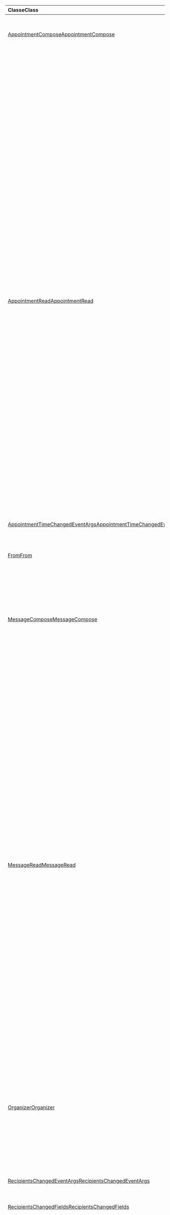 | <span data-ttu-id="45a81-101">Classe</span><span class="sxs-lookup"><span data-stu-id="45a81-101">Class</span></span> | <span data-ttu-id="45a81-102">Champs</span><span class="sxs-lookup"><span data-stu-id="45a81-102">Fields</span></span> | <span data-ttu-id="45a81-103">Description</span><span class="sxs-lookup"><span data-stu-id="45a81-103">Description</span></span> |
|:---|:---|:---|
|[<span data-ttu-id="45a81-104">AppointmentCompose</span><span class="sxs-lookup"><span data-stu-id="45a81-104">AppointmentCompose</span></span>](/javascript/api/outlook/outlook.appointmentcompose)|[<span data-ttu-id="45a81-105">addHandlerAsync(eventType: Office.EventType \| string, handler: any, callback?: (asyncResult: Office.AsyncResult <void> ) => void)</span><span class="sxs-lookup"><span data-stu-id="45a81-105">addHandlerAsync(eventType: Office.EventType \| string, handler: any, callback?: (asyncResult: Office.AsyncResult<void>) => void)</span></span>](/javascript/api/outlook/outlook.appointmentcompose#addhandlerasync-eventtype--handler--callback--asyncresult-)|<span data-ttu-id="45a81-106">ajoute un gestionnaire d’événements pour un événement pris en charge.</span><span class="sxs-lookup"><span data-stu-id="45a81-106">Adds an event handler for a supported event.</span></span>|
||[<span data-ttu-id="45a81-107">addHandlerAsync(eventType: Office.EventType \| string, handler: any, options: Office.AsyncContextOptions, callback?: (asyncResult: Office.AsyncResult <void> ) => void)</span><span class="sxs-lookup"><span data-stu-id="45a81-107">addHandlerAsync(eventType: Office.EventType \| string, handler: any, options: Office.AsyncContextOptions, callback?: (asyncResult: Office.AsyncResult<void>) => void)</span></span>](/javascript/api/outlook/outlook.appointmentcompose#addhandlerasync-eventtype--handler--options--callback--asyncresult-)|<span data-ttu-id="45a81-108">ajoute un gestionnaire d’événements pour un événement pris en charge.</span><span class="sxs-lookup"><span data-stu-id="45a81-108">Adds an event handler for a supported event.</span></span>|
||[<span data-ttu-id="45a81-109">organizer</span><span class="sxs-lookup"><span data-stu-id="45a81-109">organizer</span></span>](/javascript/api/outlook/outlook.appointmentcompose#organizer)|<span data-ttu-id="45a81-110">Obtient l’organisateur de la réunion spécifiée.</span><span class="sxs-lookup"><span data-stu-id="45a81-110">Gets the organizer for the specified meeting.</span></span>|
||[<span data-ttu-id="45a81-111">recurrence</span><span class="sxs-lookup"><span data-stu-id="45a81-111">recurrence</span></span>](/javascript/api/outlook/outlook.appointmentcompose#recurrence)|<span data-ttu-id="45a81-112">Obtient ou définit la récurrence d’un rendez-vous.</span><span class="sxs-lookup"><span data-stu-id="45a81-112">Gets or sets the recurrence pattern of an appointment.</span></span>|
||[<span data-ttu-id="45a81-113">removeHandlerAsync(eventType: Office.EventType \| string, callback?: (asyncResult: Office.AsyncResult <void> ) => void)</span><span class="sxs-lookup"><span data-stu-id="45a81-113">removeHandlerAsync(eventType: Office.EventType \| string, callback?: (asyncResult: Office.AsyncResult<void>) => void)</span></span>](/javascript/api/outlook/outlook.appointmentcompose#removehandlerasync-eventtype--callback--asyncresult-)|<span data-ttu-id="45a81-114">Supprime les gestionnaires d’événements pour un type d’événement pris en charge.</span><span class="sxs-lookup"><span data-stu-id="45a81-114">Removes the event handlers for a supported event type.</span></span>|
||[<span data-ttu-id="45a81-115">removeHandlerAsync(eventType: Office.EventType \| string, options: Office.AsyncContextOptions, callback?: (asyncResult: Office.AsyncResult <void> ) => void)</span><span class="sxs-lookup"><span data-stu-id="45a81-115">removeHandlerAsync(eventType: Office.EventType \| string, options: Office.AsyncContextOptions, callback?: (asyncResult: Office.AsyncResult<void>) => void)</span></span>](/javascript/api/outlook/outlook.appointmentcompose#removehandlerasync-eventtype--options--callback--asyncresult-)|<span data-ttu-id="45a81-116">Supprime les gestionnaires d’événements pour un type d’événement pris en charge.</span><span class="sxs-lookup"><span data-stu-id="45a81-116">Removes the event handlers for a supported event type.</span></span>|
||[<span data-ttu-id="45a81-117">seriesId</span><span class="sxs-lookup"><span data-stu-id="45a81-117">seriesId</span></span>](/javascript/api/outlook/outlook.appointmentcompose#seriesid)|<span data-ttu-id="45a81-118">Obtient l’id de la série à qui appartient une instance.</span><span class="sxs-lookup"><span data-stu-id="45a81-118">Gets the id of the series that an instance belongs to.</span></span>|
|[<span data-ttu-id="45a81-119">AppointmentRead</span><span class="sxs-lookup"><span data-stu-id="45a81-119">AppointmentRead</span></span>](/javascript/api/outlook/outlook.appointmentread)|[<span data-ttu-id="45a81-120">addHandlerAsync(eventType: Office.EventType \| string, handler: any, callback?: (asyncResult: Office.AsyncResult <void> ) => void)</span><span class="sxs-lookup"><span data-stu-id="45a81-120">addHandlerAsync(eventType: Office.EventType \| string, handler: any, callback?: (asyncResult: Office.AsyncResult<void>) => void)</span></span>](/javascript/api/outlook/outlook.appointmentread#addhandlerasync-eventtype--handler--callback--asyncresult-)|<span data-ttu-id="45a81-121">ajoute un gestionnaire d’événements pour un événement pris en charge.</span><span class="sxs-lookup"><span data-stu-id="45a81-121">Adds an event handler for a supported event.</span></span>|
||[<span data-ttu-id="45a81-122">addHandlerAsync(eventType: Office.EventType \| string, handler: any, options: Office.AsyncContextOptions, callback?: (asyncResult: Office.AsyncResult <void> ) => void)</span><span class="sxs-lookup"><span data-stu-id="45a81-122">addHandlerAsync(eventType: Office.EventType \| string, handler: any, options: Office.AsyncContextOptions, callback?: (asyncResult: Office.AsyncResult<void>) => void)</span></span>](/javascript/api/outlook/outlook.appointmentread#addhandlerasync-eventtype--handler--options--callback--asyncresult-)|<span data-ttu-id="45a81-123">ajoute un gestionnaire d’événements pour un événement pris en charge.</span><span class="sxs-lookup"><span data-stu-id="45a81-123">Adds an event handler for a supported event.</span></span>|
||[<span data-ttu-id="45a81-124">recurrence</span><span class="sxs-lookup"><span data-stu-id="45a81-124">recurrence</span></span>](/javascript/api/outlook/outlook.appointmentread#recurrence)|<span data-ttu-id="45a81-125">Obtient la récurrence d’un rendez-vous.</span><span class="sxs-lookup"><span data-stu-id="45a81-125">Gets the recurrence pattern of an appointment.</span></span>|
||[<span data-ttu-id="45a81-126">removeHandlerAsync(eventType: Office.EventType \| string, callback?: (asyncResult: Office.AsyncResult <void> ) => void)</span><span class="sxs-lookup"><span data-stu-id="45a81-126">removeHandlerAsync(eventType: Office.EventType \| string, callback?: (asyncResult: Office.AsyncResult<void>) => void)</span></span>](/javascript/api/outlook/outlook.appointmentread#removehandlerasync-eventtype--callback--asyncresult-)|<span data-ttu-id="45a81-127">Supprime les gestionnaires d’événements pour un type d’événement pris en charge.</span><span class="sxs-lookup"><span data-stu-id="45a81-127">Removes the event handlers for a supported event type.</span></span>|
||[<span data-ttu-id="45a81-128">removeHandlerAsync(eventType: Office.EventType \| string, options: Office.AsyncContextOptions, callback?: (asyncResult: Office.AsyncResult <void> ) => void)</span><span class="sxs-lookup"><span data-stu-id="45a81-128">removeHandlerAsync(eventType: Office.EventType \| string, options: Office.AsyncContextOptions, callback?: (asyncResult: Office.AsyncResult<void>) => void)</span></span>](/javascript/api/outlook/outlook.appointmentread#removehandlerasync-eventtype--options--callback--asyncresult-)|<span data-ttu-id="45a81-129">Supprime les gestionnaires d’événements pour un type d’événement pris en charge.</span><span class="sxs-lookup"><span data-stu-id="45a81-129">Removes the event handlers for a supported event type.</span></span>|
||[<span data-ttu-id="45a81-130">seriesId</span><span class="sxs-lookup"><span data-stu-id="45a81-130">seriesId</span></span>](/javascript/api/outlook/outlook.appointmentread#seriesid)|<span data-ttu-id="45a81-131">Obtient l’ID de la série à qui appartient une instance.</span><span class="sxs-lookup"><span data-stu-id="45a81-131">Gets the ID of the series that an instance belongs to.</span></span>|
|[<span data-ttu-id="45a81-132">AppointmentTimeChangedEventArgs</span><span class="sxs-lookup"><span data-stu-id="45a81-132">AppointmentTimeChangedEventArgs</span></span>](/javascript/api/outlook/outlook.appointmenttimechangedeventargs)|[<span data-ttu-id="45a81-133">end</span><span class="sxs-lookup"><span data-stu-id="45a81-133">end</span></span>](/javascript/api/outlook/outlook.appointmenttimechangedeventargs#end)||
||[<span data-ttu-id="45a81-134">start</span><span class="sxs-lookup"><span data-stu-id="45a81-134">start</span></span>](/javascript/api/outlook/outlook.appointmenttimechangedeventargs#start)||
||[<span data-ttu-id="45a81-135">type</span><span class="sxs-lookup"><span data-stu-id="45a81-135">type</span></span>](/javascript/api/outlook/outlook.appointmenttimechangedeventargs#type)||
|[<span data-ttu-id="45a81-136">From</span><span class="sxs-lookup"><span data-stu-id="45a81-136">From</span></span>](/javascript/api/outlook/outlook.from)|[<span data-ttu-id="45a81-137">getAsync(callback?: (asyncResult: Office.AsyncResult <EmailAddressDetails> ) => void)</span><span class="sxs-lookup"><span data-stu-id="45a81-137">getAsync(callback?: (asyncResult: Office.AsyncResult<EmailAddressDetails>) => void)</span></span>](/javascript/api/outlook/outlook.from#getasync-callback--asyncresult-)|<span data-ttu-id="45a81-138">Obtient la valeur d’un message.</span><span class="sxs-lookup"><span data-stu-id="45a81-138">Gets the from value of a message.</span></span>|
||[<span data-ttu-id="45a81-139">getAsync(options: Office.AsyncContextOptions, callback?: (asyncResult: Office.AsyncResult <EmailAddressDetails> ) => void)</span><span class="sxs-lookup"><span data-stu-id="45a81-139">getAsync(options: Office.AsyncContextOptions, callback?: (asyncResult: Office.AsyncResult<EmailAddressDetails>) => void)</span></span>](/javascript/api/outlook/outlook.from#getasync-options--callback--asyncresult-)|<span data-ttu-id="45a81-140">Obtient la valeur d’un message.</span><span class="sxs-lookup"><span data-stu-id="45a81-140">Gets the from value of a message.</span></span>|
|[<span data-ttu-id="45a81-141">MessageCompose</span><span class="sxs-lookup"><span data-stu-id="45a81-141">MessageCompose</span></span>](/javascript/api/outlook/outlook.messagecompose)|[<span data-ttu-id="45a81-142">addHandlerAsync(eventType: Office.EventType \| string, handler: any, callback?: (asyncResult: Office.AsyncResult <void> ) => void)</span><span class="sxs-lookup"><span data-stu-id="45a81-142">addHandlerAsync(eventType: Office.EventType \| string, handler: any, callback?: (asyncResult: Office.AsyncResult<void>) => void)</span></span>](/javascript/api/outlook/outlook.messagecompose#addhandlerasync-eventtype--handler--callback--asyncresult-)|<span data-ttu-id="45a81-143">ajoute un gestionnaire d’événements pour un événement pris en charge.</span><span class="sxs-lookup"><span data-stu-id="45a81-143">Adds an event handler for a supported event.</span></span>|
||[<span data-ttu-id="45a81-144">addHandlerAsync(eventType: Office.EventType \| string, handler: any, options: Office.AsyncContextOptions, callback?: (asyncResult: Office.AsyncResult <void> ) => void)</span><span class="sxs-lookup"><span data-stu-id="45a81-144">addHandlerAsync(eventType: Office.EventType \| string, handler: any, options: Office.AsyncContextOptions, callback?: (asyncResult: Office.AsyncResult<void>) => void)</span></span>](/javascript/api/outlook/outlook.messagecompose#addhandlerasync-eventtype--handler--options--callback--asyncresult-)|<span data-ttu-id="45a81-145">ajoute un gestionnaire d’événements pour un événement pris en charge.</span><span class="sxs-lookup"><span data-stu-id="45a81-145">Adds an event handler for a supported event.</span></span>|
||[<span data-ttu-id="45a81-146">from</span><span class="sxs-lookup"><span data-stu-id="45a81-146">from</span></span>](/javascript/api/outlook/outlook.messagecompose#from)|<span data-ttu-id="45a81-147">Obtient l’adresse de messagerie de l’expéditeur d’un message.</span><span class="sxs-lookup"><span data-stu-id="45a81-147">Gets the email address of the sender of a message.</span></span>|
||[<span data-ttu-id="45a81-148">removeHandlerAsync(eventType: Office.EventType \| string, callback?: (asyncResult: Office.AsyncResult <void> ) => void)</span><span class="sxs-lookup"><span data-stu-id="45a81-148">removeHandlerAsync(eventType: Office.EventType \| string, callback?: (asyncResult: Office.AsyncResult<void>) => void)</span></span>](/javascript/api/outlook/outlook.messagecompose#removehandlerasync-eventtype--callback--asyncresult-)|<span data-ttu-id="45a81-149">Supprime les gestionnaires d’événements pour un type d’événement pris en charge.</span><span class="sxs-lookup"><span data-stu-id="45a81-149">Removes the event handlers for a supported event type.</span></span>|
||[<span data-ttu-id="45a81-150">removeHandlerAsync(eventType: Office.EventType \| string, options: Office.AsyncContextOptions, callback?: (asyncResult: Office.AsyncResult <void> ) => void)</span><span class="sxs-lookup"><span data-stu-id="45a81-150">removeHandlerAsync(eventType: Office.EventType \| string, options: Office.AsyncContextOptions, callback?: (asyncResult: Office.AsyncResult<void>) => void)</span></span>](/javascript/api/outlook/outlook.messagecompose#removehandlerasync-eventtype--options--callback--asyncresult-)|<span data-ttu-id="45a81-151">Supprime les gestionnaires d’événements pour un type d’événement pris en charge.</span><span class="sxs-lookup"><span data-stu-id="45a81-151">Removes the event handlers for a supported event type.</span></span>|
||[<span data-ttu-id="45a81-152">seriesId</span><span class="sxs-lookup"><span data-stu-id="45a81-152">seriesId</span></span>](/javascript/api/outlook/outlook.messagecompose#seriesid)|<span data-ttu-id="45a81-153">Obtient l’ID de la série à qui appartient une instance.</span><span class="sxs-lookup"><span data-stu-id="45a81-153">Gets the ID of the series that an instance belongs to.</span></span>|
|[<span data-ttu-id="45a81-154">MessageRead</span><span class="sxs-lookup"><span data-stu-id="45a81-154">MessageRead</span></span>](/javascript/api/outlook/outlook.messageread)|[<span data-ttu-id="45a81-155">addHandlerAsync(eventType: Office.EventType \| string, handler: any, callback?: (asyncResult: Office.AsyncResult <void> ) => void)</span><span class="sxs-lookup"><span data-stu-id="45a81-155">addHandlerAsync(eventType: Office.EventType \| string, handler: any, callback?: (asyncResult: Office.AsyncResult<void>) => void)</span></span>](/javascript/api/outlook/outlook.messageread#addhandlerasync-eventtype--handler--callback--asyncresult-)|<span data-ttu-id="45a81-156">ajoute un gestionnaire d’événements pour un événement pris en charge.</span><span class="sxs-lookup"><span data-stu-id="45a81-156">Adds an event handler for a supported event.</span></span>|
||[<span data-ttu-id="45a81-157">addHandlerAsync(eventType: Office.EventType \| string, handler: any, options: Office.AsyncContextOptions, callback?: (asyncResult: Office.AsyncResult <void> ) => void)</span><span class="sxs-lookup"><span data-stu-id="45a81-157">addHandlerAsync(eventType: Office.EventType \| string, handler: any, options: Office.AsyncContextOptions, callback?: (asyncResult: Office.AsyncResult<void>) => void)</span></span>](/javascript/api/outlook/outlook.messageread#addhandlerasync-eventtype--handler--options--callback--asyncresult-)|<span data-ttu-id="45a81-158">ajoute un gestionnaire d’événements pour un événement pris en charge.</span><span class="sxs-lookup"><span data-stu-id="45a81-158">Adds an event handler for a supported event.</span></span>|
||[<span data-ttu-id="45a81-159">recurrence</span><span class="sxs-lookup"><span data-stu-id="45a81-159">recurrence</span></span>](/javascript/api/outlook/outlook.messageread#recurrence)|<span data-ttu-id="45a81-160">Obtient la récurrence d’un rendez-vous.</span><span class="sxs-lookup"><span data-stu-id="45a81-160">Gets the recurrence pattern of an appointment.</span></span>|
||[<span data-ttu-id="45a81-161">removeHandlerAsync(eventType: Office.EventType \| string, callback?: (asyncResult: Office.AsyncResult <void> ) => void)</span><span class="sxs-lookup"><span data-stu-id="45a81-161">removeHandlerAsync(eventType: Office.EventType \| string, callback?: (asyncResult: Office.AsyncResult<void>) => void)</span></span>](/javascript/api/outlook/outlook.messageread#removehandlerasync-eventtype--callback--asyncresult-)|<span data-ttu-id="45a81-162">Supprime les gestionnaires d’événements pour un type d’événement pris en charge.</span><span class="sxs-lookup"><span data-stu-id="45a81-162">Removes the event handlers for a supported event type.</span></span>|
||[<span data-ttu-id="45a81-163">removeHandlerAsync(eventType: Office.EventType \| string, options: Office.AsyncContextOptions, callback?: (asyncResult: Office.AsyncResult <void> ) => void)</span><span class="sxs-lookup"><span data-stu-id="45a81-163">removeHandlerAsync(eventType: Office.EventType \| string, options: Office.AsyncContextOptions, callback?: (asyncResult: Office.AsyncResult<void>) => void)</span></span>](/javascript/api/outlook/outlook.messageread#removehandlerasync-eventtype--options--callback--asyncresult-)|<span data-ttu-id="45a81-164">Supprime les gestionnaires d’événements pour un type d’événement pris en charge.</span><span class="sxs-lookup"><span data-stu-id="45a81-164">Removes the event handlers for a supported event type.</span></span>|
||[<span data-ttu-id="45a81-165">seriesId</span><span class="sxs-lookup"><span data-stu-id="45a81-165">seriesId</span></span>](/javascript/api/outlook/outlook.messageread#seriesid)|<span data-ttu-id="45a81-166">Obtient l’id de la série à qui appartient une instance.</span><span class="sxs-lookup"><span data-stu-id="45a81-166">Gets the id of the series that an instance belongs to.</span></span>|
|[<span data-ttu-id="45a81-167">Organizer</span><span class="sxs-lookup"><span data-stu-id="45a81-167">Organizer</span></span>](/javascript/api/outlook/outlook.organizer)|[<span data-ttu-id="45a81-168">getAsync(callback?: (asyncResult: Office.AsyncResult <EmailAddressDetails> ) => void)</span><span class="sxs-lookup"><span data-stu-id="45a81-168">getAsync(callback?: (asyncResult: Office.AsyncResult<EmailAddressDetails>) => void)</span></span>](/javascript/api/outlook/outlook.organizer#getasync-callback--asyncresult-)|<span data-ttu-id="45a81-169">Obtient la valeur d’organisateur d’un rendez-vous en tant que {@link Office.EmailAddressDetails</span><span class="sxs-lookup"><span data-stu-id="45a81-169">Gets the organizer value of an appointment as an {@link Office.EmailAddressDetails</span></span> | <span data-ttu-id="45a81-170">Objet EmailAddressDetails}</span><span class="sxs-lookup"><span data-stu-id="45a81-170">EmailAddressDetails} object</span></span>|
||[<span data-ttu-id="45a81-171">getAsync(options: Office.AsyncContextOptions, callback?: (asyncResult: Office.AsyncResult <EmailAddressDetails> ) => void)</span><span class="sxs-lookup"><span data-stu-id="45a81-171">getAsync(options: Office.AsyncContextOptions, callback?: (asyncResult: Office.AsyncResult<EmailAddressDetails>) => void)</span></span>](/javascript/api/outlook/outlook.organizer#getasync-options--callback--asyncresult-)|<span data-ttu-id="45a81-172">Obtient la valeur d’organisateur d’un rendez-vous en tant que {@link Office.EmailAddressDetails</span><span class="sxs-lookup"><span data-stu-id="45a81-172">Gets the organizer value of an appointment as an {@link Office.EmailAddressDetails</span></span> | <span data-ttu-id="45a81-173">Objet EmailAddressDetails}</span><span class="sxs-lookup"><span data-stu-id="45a81-173">EmailAddressDetails} object</span></span>|
|[<span data-ttu-id="45a81-174">RecipientsChangedEventArgs</span><span class="sxs-lookup"><span data-stu-id="45a81-174">RecipientsChangedEventArgs</span></span>](/javascript/api/outlook/outlook.recipientschangedeventargs)|[<span data-ttu-id="45a81-175">changedRecipientFields</span><span class="sxs-lookup"><span data-stu-id="45a81-175">changedRecipientFields</span></span>](/javascript/api/outlook/outlook.recipientschangedeventargs#changedrecipientfields)||
||[<span data-ttu-id="45a81-176">type</span><span class="sxs-lookup"><span data-stu-id="45a81-176">type</span></span>](/javascript/api/outlook/outlook.recipientschangedeventargs#type)||
|[<span data-ttu-id="45a81-177">RecipientsChangedFields</span><span class="sxs-lookup"><span data-stu-id="45a81-177">RecipientsChangedFields</span></span>](/javascript/api/outlook/outlook.recipientschangedfields)|[<span data-ttu-id="45a81-178">bcc</span><span class="sxs-lookup"><span data-stu-id="45a81-178">bcc</span></span>](/javascript/api/outlook/outlook.recipientschangedfields#bcc)|<span data-ttu-id="45a81-179">Obtient si les destinataires du **champ BcC** ont été modifiés.</span><span class="sxs-lookup"><span data-stu-id="45a81-179">Gets if recipients in the **bcc** field were changed.</span></span>|
||[<span data-ttu-id="45a81-180">cc</span><span class="sxs-lookup"><span data-stu-id="45a81-180">cc</span></span>](/javascript/api/outlook/outlook.recipientschangedfields#cc)|<span data-ttu-id="45a81-181">Obtient si les destinataires dans le **champ Cc** ont été modifiés.</span><span class="sxs-lookup"><span data-stu-id="45a81-181">Gets if recipients in the **cc** field were changed.</span></span>|
||[<span data-ttu-id="45a81-182">optionalAttendees</span><span class="sxs-lookup"><span data-stu-id="45a81-182">optionalAttendees</span></span>](/javascript/api/outlook/outlook.recipientschangedfields#optionalattendees)|<span data-ttu-id="45a81-183">Obtient si les participants facultatifs ont été modifiés.</span><span class="sxs-lookup"><span data-stu-id="45a81-183">Gets if optional attendees were changed.</span></span>|
||[<span data-ttu-id="45a81-184">requiredAttendees</span><span class="sxs-lookup"><span data-stu-id="45a81-184">requiredAttendees</span></span>](/javascript/api/outlook/outlook.recipientschangedfields#requiredattendees)|<span data-ttu-id="45a81-185">Obtient si les participants requis ont été modifiés.</span><span class="sxs-lookup"><span data-stu-id="45a81-185">Gets if required attendees were changed.</span></span>|
||[<span data-ttu-id="45a81-186">resources</span><span class="sxs-lookup"><span data-stu-id="45a81-186">resources</span></span>](/javascript/api/outlook/outlook.recipientschangedfields#resources)|<span data-ttu-id="45a81-187">Obtient si les ressources ont été modifiées.</span><span class="sxs-lookup"><span data-stu-id="45a81-187">Gets if resources were changed.</span></span>|
||[<span data-ttu-id="45a81-188">to</span><span class="sxs-lookup"><span data-stu-id="45a81-188">to</span></span>](/javascript/api/outlook/outlook.recipientschangedfields#to)|<span data-ttu-id="45a81-189">Obtient si les destinataires du champ **à** ont été modifiés.</span><span class="sxs-lookup"><span data-stu-id="45a81-189">Gets if recipients in the **to** field were changed.</span></span>|
|[<span data-ttu-id="45a81-190">Périodicité</span><span class="sxs-lookup"><span data-stu-id="45a81-190">Recurrence</span></span>](/javascript/api/outlook/outlook.recurrence)|[<span data-ttu-id="45a81-191">getAsync(callback?: (asyncResult: Office.AsyncResult <Recurrence> ) => void)</span><span class="sxs-lookup"><span data-stu-id="45a81-191">getAsync(callback?: (asyncResult: Office.AsyncResult<Recurrence>) => void)</span></span>](/javascript/api/outlook/outlook.recurrence#getasync-callback--asyncresult-)|<span data-ttu-id="45a81-192">Renvoie l’objet de récurrence actuel d’une série de rendez-vous.</span><span class="sxs-lookup"><span data-stu-id="45a81-192">Returns the current recurrence object of an appointment series.</span></span>|
||[<span data-ttu-id="45a81-193">getAsync(options: Office.AsyncContextOptions, callback?: (asyncResult: Office.AsyncResult <Recurrence> ) => void)</span><span class="sxs-lookup"><span data-stu-id="45a81-193">getAsync(options: Office.AsyncContextOptions, callback?: (asyncResult: Office.AsyncResult<Recurrence>) => void)</span></span>](/javascript/api/outlook/outlook.recurrence#getasync-options--callback--asyncresult-)|<span data-ttu-id="45a81-194">Renvoie l’objet de récurrence actuel d’une série de rendez-vous.</span><span class="sxs-lookup"><span data-stu-id="45a81-194">Returns the current recurrence object of an appointment series.</span></span>|
||[<span data-ttu-id="45a81-195">recurrenceProperties</span><span class="sxs-lookup"><span data-stu-id="45a81-195">recurrenceProperties</span></span>](/javascript/api/outlook/outlook.recurrence#recurrenceproperties)|<span data-ttu-id="45a81-196">Obtient ou définit les propriétés de la série de rendez-vous périodiques.</span><span class="sxs-lookup"><span data-stu-id="45a81-196">Gets or sets the properties of the recurring appointment series.</span></span>|
||[<span data-ttu-id="45a81-197">recurrenceTimeZone</span><span class="sxs-lookup"><span data-stu-id="45a81-197">recurrenceTimeZone</span></span>](/javascript/api/outlook/outlook.recurrence#recurrencetimezone)|<span data-ttu-id="45a81-198">Obtient ou définit les propriétés de la série de rendez-vous périodiques.</span><span class="sxs-lookup"><span data-stu-id="45a81-198">Gets or sets the properties of the recurring appointment series.</span></span>|
||[<span data-ttu-id="45a81-199">recurrenceType</span><span class="sxs-lookup"><span data-stu-id="45a81-199">recurrenceType</span></span>](/javascript/api/outlook/outlook.recurrence#recurrencetype)|<span data-ttu-id="45a81-200">Obtient ou définit le type de la série de rendez-vous périodiques.</span><span class="sxs-lookup"><span data-stu-id="45a81-200">Gets or sets the type of the recurring appointment series.</span></span>|
||[<span data-ttu-id="45a81-201">seriesTime</span><span class="sxs-lookup"><span data-stu-id="45a81-201">seriesTime</span></span>](/javascript/api/outlook/outlook.recurrence#seriestime)|<span data-ttu-id="45a81-202">The {@link Office.SeriesTime</span><span class="sxs-lookup"><span data-stu-id="45a81-202">The {@link Office.SeriesTime</span></span> | <span data-ttu-id="45a81-203">Objet SeriesTime} vous permet de gérer les dates de début et de fin de la série de rendez-vous périodiques et</span><span class="sxs-lookup"><span data-stu-id="45a81-203">SeriesTime} object enables you to manage the start and end dates of the recurring appointment series and</span></span>|
||[<span data-ttu-id="45a81-204">setAsync(recurrencePattern: Recurrence, callback?: (asyncResult: Office.AsyncResult <void> ) => void)</span><span class="sxs-lookup"><span data-stu-id="45a81-204">setAsync(recurrencePattern: Recurrence, callback?: (asyncResult: Office.AsyncResult<void>) => void)</span></span>](/javascript/api/outlook/outlook.recurrence#setasync-recurrencepattern--callback--asyncresult-)|<span data-ttu-id="45a81-205">Définit la modèle de récurrence d’une série de rendez-vous.</span><span class="sxs-lookup"><span data-stu-id="45a81-205">Sets the recurrence pattern of an appointment series.</span></span>|
||[<span data-ttu-id="45a81-206">setAsync(recurrencePattern: Recurrence, options: Office.AsyncContextOptions, callback?: (asyncResult: Office.AsyncResult <void> ) => void)</span><span class="sxs-lookup"><span data-stu-id="45a81-206">setAsync(recurrencePattern: Recurrence, options: Office.AsyncContextOptions, callback?: (asyncResult: Office.AsyncResult<void>) => void)</span></span>](/javascript/api/outlook/outlook.recurrence#setasync-recurrencepattern--options--callback--asyncresult-)|<span data-ttu-id="45a81-207">Définit la modèle de récurrence d’une série de rendez-vous.</span><span class="sxs-lookup"><span data-stu-id="45a81-207">Sets the recurrence pattern of an appointment series.</span></span>|
|[<span data-ttu-id="45a81-208">RecurrenceChangedEventArgs</span><span class="sxs-lookup"><span data-stu-id="45a81-208">RecurrenceChangedEventArgs</span></span>](/javascript/api/outlook/outlook.recurrencechangedeventargs)|[<span data-ttu-id="45a81-209">recurrence</span><span class="sxs-lookup"><span data-stu-id="45a81-209">recurrence</span></span>](/javascript/api/outlook/outlook.recurrencechangedeventargs#recurrence)||
||[<span data-ttu-id="45a81-210">type</span><span class="sxs-lookup"><span data-stu-id="45a81-210">type</span></span>](/javascript/api/outlook/outlook.recurrencechangedeventargs#type)||
|[<span data-ttu-id="45a81-211">RecurrenceProperties</span><span class="sxs-lookup"><span data-stu-id="45a81-211">RecurrenceProperties</span></span>](/javascript/api/outlook/outlook.recurrenceproperties)|[<span data-ttu-id="45a81-212">dayOfMonth</span><span class="sxs-lookup"><span data-stu-id="45a81-212">dayOfMonth</span></span>](/javascript/api/outlook/outlook.recurrenceproperties#dayofmonth)|<span data-ttu-id="45a81-213">Représente le jour du mois.</span><span class="sxs-lookup"><span data-stu-id="45a81-213">Represents the day of the month.</span></span>|
||[<span data-ttu-id="45a81-214">dayOfWeek</span><span class="sxs-lookup"><span data-stu-id="45a81-214">dayOfWeek</span></span>](/javascript/api/outlook/outlook.recurrenceproperties#dayofweek)|<span data-ttu-id="45a81-215">Représente le jour de la semaine ou le type de jour, par exemple, jour du week-end ou jour de la semaine.</span><span class="sxs-lookup"><span data-stu-id="45a81-215">Represents the day of the week or type of day, for example, weekend day vs weekday.</span></span>|
||[<span data-ttu-id="45a81-216">days</span><span class="sxs-lookup"><span data-stu-id="45a81-216">days</span></span>](/javascript/api/outlook/outlook.recurrenceproperties#days)|<span data-ttu-id="45a81-217">Représente l’ensemble des jours de cette récurrence.</span><span class="sxs-lookup"><span data-stu-id="45a81-217">Represents the set of days for this recurrence.</span></span>|
||[<span data-ttu-id="45a81-218">firstDayOfWeek</span><span class="sxs-lookup"><span data-stu-id="45a81-218">firstDayOfWeek</span></span>](/javascript/api/outlook/outlook.recurrenceproperties#firstdayofweek)|<span data-ttu-id="45a81-219">Représente le premier jour de la semaine choisi, sinon la valeur par défaut est la valeur dans les paramètres de l’utilisateur actuel.</span><span class="sxs-lookup"><span data-stu-id="45a81-219">Represents your chosen first day of the week otherwise the default is the value in the current user's settings.</span></span>|
||[<span data-ttu-id="45a81-220">interval</span><span class="sxs-lookup"><span data-stu-id="45a81-220">interval</span></span>](/javascript/api/outlook/outlook.recurrenceproperties#interval)|<span data-ttu-id="45a81-221">Représente la période entre les instances de la même série périodique.</span><span class="sxs-lookup"><span data-stu-id="45a81-221">Represents the period between instances of the same recurring series.</span></span>|
||[<span data-ttu-id="45a81-222">Mois</span><span class="sxs-lookup"><span data-stu-id="45a81-222">month</span></span>](/javascript/api/outlook/outlook.recurrenceproperties#month)|<span data-ttu-id="45a81-223">Représente le mois.</span><span class="sxs-lookup"><span data-stu-id="45a81-223">Represents the month.</span></span>|
||[<span data-ttu-id="45a81-224">weekNumber</span><span class="sxs-lookup"><span data-stu-id="45a81-224">weekNumber</span></span>](/javascript/api/outlook/outlook.recurrenceproperties#weeknumber)|<span data-ttu-id="45a81-225">Représente le numéro de la semaine dans le mois sélectionné, par exemple, « première » pour la première semaine du mois.</span><span class="sxs-lookup"><span data-stu-id="45a81-225">Represents the number of the week in the selected month e.g., 'first' for first week of the month.</span></span>|
|[<span data-ttu-id="45a81-226">RecurrenceTimeZone</span><span class="sxs-lookup"><span data-stu-id="45a81-226">RecurrenceTimeZone</span></span>](/javascript/api/outlook/outlook.recurrencetimezone)|[<span data-ttu-id="45a81-227">name</span><span class="sxs-lookup"><span data-stu-id="45a81-227">name</span></span>](/javascript/api/outlook/outlook.recurrencetimezone#name)|<span data-ttu-id="45a81-228">Représente le nom du fuseau horaire de récurrence.</span><span class="sxs-lookup"><span data-stu-id="45a81-228">Represents the name of the recurrence time zone.</span></span>|
||[<span data-ttu-id="45a81-229">offset</span><span class="sxs-lookup"><span data-stu-id="45a81-229">offset</span></span>](/javascript/api/outlook/outlook.recurrencetimezone#offset)|<span data-ttu-id="45a81-230">Valeur de l’ensemble représentant la différence en minutes entre le fuseau horaire local et l’heure UTC à la date de début de la série de réunions.</span><span class="sxs-lookup"><span data-stu-id="45a81-230">Integer value representing the difference in minutes between the local time zone and UTC at the date that the meeting series began.</span></span>|
|[<span data-ttu-id="45a81-231">SeriesTime</span><span class="sxs-lookup"><span data-stu-id="45a81-231">SeriesTime</span></span>](/javascript/api/outlook/outlook.seriestime)|[<span data-ttu-id="45a81-232">getDuration()</span><span class="sxs-lookup"><span data-stu-id="45a81-232">getDuration()</span></span>](/javascript/api/outlook/outlook.seriestime#getduration--)|<span data-ttu-id="45a81-233">Obtient la durée en minutes d’une instance habituelle dans une série de rendez-vous périodiques.</span><span class="sxs-lookup"><span data-stu-id="45a81-233">Gets the duration in minutes of a usual instance in a recurring appointment series.</span></span>|
||[<span data-ttu-id="45a81-234">getEndDate()</span><span class="sxs-lookup"><span data-stu-id="45a81-234">getEndDate()</span></span>](/javascript/api/outlook/outlook.seriestime#getenddate--)|<span data-ttu-id="45a81-235">Obtient la date de fin d’une récurrence dans les conditions suivantes</span><span class="sxs-lookup"><span data-stu-id="45a81-235">Gets the end date of a recurrence pattern in the following</span></span>|
||[<span data-ttu-id="45a81-236">getEndTime()</span><span class="sxs-lookup"><span data-stu-id="45a81-236">getEndTime()</span></span>](/javascript/api/outlook/outlook.seriestime#getendtime--)|<span data-ttu-id="45a81-237">Obtient l’heure de fin d’un rendez-vous ou d’une instance de demande de réunion habituel d’une récurrence dans n’importe quel fuseau horaire que l’utilisateur ou</span><span class="sxs-lookup"><span data-stu-id="45a81-237">Gets the end time of a usual appointment or meeting request instance of a recurrence pattern in whichever time zone that the user or</span></span>|
||[<span data-ttu-id="45a81-238">getStartDate()</span><span class="sxs-lookup"><span data-stu-id="45a81-238">getStartDate()</span></span>](/javascript/api/outlook/outlook.seriestime#getstartdate--)|<span data-ttu-id="45a81-239">Obtient la date de début d’une récurrence dans les conditions suivantes</span><span class="sxs-lookup"><span data-stu-id="45a81-239">Gets the start date of a recurrence pattern in the following</span></span>|
||[<span data-ttu-id="45a81-240">getStartTime()</span><span class="sxs-lookup"><span data-stu-id="45a81-240">getStartTime()</span></span>](/javascript/api/outlook/outlook.seriestime#getstarttime--)|<span data-ttu-id="45a81-241">Obtient l’heure de début d’une instance de rendez-vous habituelle d’une récurrence dans le fuseau horaire que l’utilisateur/le module a définie</span><span class="sxs-lookup"><span data-stu-id="45a81-241">Gets the start time of a usual appointment instance of a recurrence pattern in whichever time zone that the user/add-in set the</span></span>|
||[<span data-ttu-id="45a81-242">setDuration(minutes: number)</span><span class="sxs-lookup"><span data-stu-id="45a81-242">setDuration(minutes: number)</span></span>](/javascript/api/outlook/outlook.seriestime#setduration-minutes-)|<span data-ttu-id="45a81-243">Définit la durée de tous les rendez-vous dans une récurrence.</span><span class="sxs-lookup"><span data-stu-id="45a81-243">Sets the duration of all appointments in a recurrence pattern.</span></span>|
||[<span data-ttu-id="45a81-244">setEndDate(date: string)</span><span class="sxs-lookup"><span data-stu-id="45a81-244">setEndDate(date: string)</span></span>](/javascript/api/outlook/outlook.seriestime#setenddate-date-)|<span data-ttu-id="45a81-245">Définit la date de fin d’une série de rendez-vous périodiques.</span><span class="sxs-lookup"><span data-stu-id="45a81-245">Sets the end date of a recurring appointment series.</span></span>|
||[<span data-ttu-id="45a81-246">setEndDate(year: number, month: number, day: number)</span><span class="sxs-lookup"><span data-stu-id="45a81-246">setEndDate(year: number, month: number, day: number)</span></span>](/javascript/api/outlook/outlook.seriestime#setenddate-year--month--day-)|<span data-ttu-id="45a81-247">Définit la date de fin d’une série de rendez-vous périodiques.</span><span class="sxs-lookup"><span data-stu-id="45a81-247">Sets the end date of a recurring appointment series.</span></span>|
||[<span data-ttu-id="45a81-248">setStartDate(date:string)</span><span class="sxs-lookup"><span data-stu-id="45a81-248">setStartDate(date:string)</span></span>](/javascript/api/outlook/outlook.seriestime#setstartdate-date-)|<span data-ttu-id="45a81-249">Définit la date de début d’une série de rendez-vous périodiques.</span><span class="sxs-lookup"><span data-stu-id="45a81-249">Sets the start date of a recurring appointment series.</span></span>|
||[<span data-ttu-id="45a81-250">setStartDate(year:number, month:number, day:number)</span><span class="sxs-lookup"><span data-stu-id="45a81-250">setStartDate(year:number, month:number, day:number)</span></span>](/javascript/api/outlook/outlook.seriestime#setstartdate-year--month--day-)|<span data-ttu-id="45a81-251">Définit la date de début d’une série de rendez-vous périodiques.</span><span class="sxs-lookup"><span data-stu-id="45a81-251">Sets the start date of a recurring appointment series.</span></span>|
||[<span data-ttu-id="45a81-252">setStartTime(hours: number, minutes: number)</span><span class="sxs-lookup"><span data-stu-id="45a81-252">setStartTime(hours: number, minutes: number)</span></span>](/javascript/api/outlook/outlook.seriestime#setstarttime-hours--minutes-)|<span data-ttu-id="45a81-253">Définit l’heure de début de toutes les instances d’une série de rendez-vous périodiques dans n’importe quel fuseau horaire où la récurrence est définie.</span><span class="sxs-lookup"><span data-stu-id="45a81-253">Sets the start time of all instances of a recurring appointment series in whichever time zone the recurrence pattern is set</span></span>|
||[<span data-ttu-id="45a81-254">setStartTime(time: string)</span><span class="sxs-lookup"><span data-stu-id="45a81-254">setStartTime(time: string)</span></span>](/javascript/api/outlook/outlook.seriestime#setstarttime-time-)|<span data-ttu-id="45a81-255">Définit l’heure de début de toutes les instances d’une série de rendez-vous périodiques dans n’importe quel fuseau horaire où la récurrence est définie.</span><span class="sxs-lookup"><span data-stu-id="45a81-255">Sets the start time of all instances of a recurring appointment series in whichever time zone the recurrence pattern is set</span></span>|

